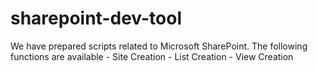 # sharepoint-dev-tool
We have prepared scripts related to Microsoft SharePoint. The following functions are available - Site Creation - List Creation - View Creation
